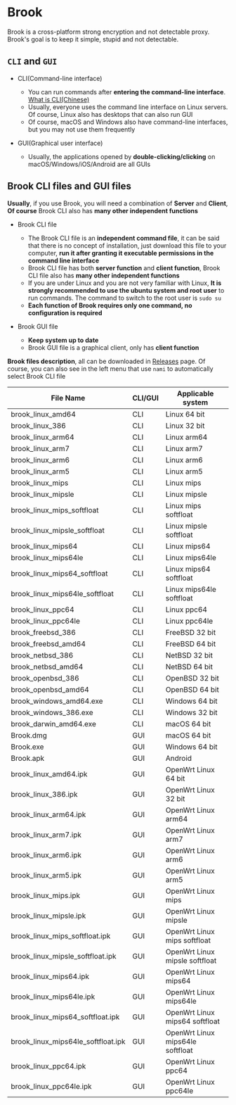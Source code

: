 # Brook

Brook is a cross-platform strong encryption and not detectable proxy.<br/>
Brook's goal is to keep it simple, stupid and not detectable.

## `CLI` and `GUI`

-   CLI(Command-line interface)

    -   You can run commands after **entering the command-line interface**. [What is CLI(Chinese)](https://talks.txthinking.com/)
    -   Usually, everyone uses the command line interface on Linux servers. Of course, Linux also has desktops that can also run GUI
    -   Of course, macOS and Windows also have command-line interfaces, but you may not use them frequently

-   GUI(Graphical user interface)

    -   Usually, the applications opened by **double-clicking/clicking** on macOS/Windows/iOS/Android are all GUIs

## Brook CLI files and GUI files

**Usually**, if you use Brook, you will need a combination of **Server** and **Client**, **Of course** Brook CLI also has **many other independent functions**

-   Brook CLI file

    -   The Brook CLI file is an **independent command file**, it can be said that there is no concept of installation, just download this file to your computer, **run it after granting it executable permissions in the command line interface**
    -   Brook CLI file has both **server function** and **client function**, Brook CLI file also has **many other independent functions**
    -   If you are under Linux and you are not very familiar with Linux, **It is strongly recommended to use the ubuntu system and root user** to run commands. The command to switch to the root user is `sudo su`
    -   **Each function of Brook requires only one command, no configuration is required**

-   Brook GUI file

    -   **Keep system up to date**
    -   Brook GUI file is a graphical client, only has **client function**

**Brook files description**, all can be downloaded in [Releases](https://github.com/txthinking/brook/releases) page. Of course, you can also see in the left menu that use `nami` to automatically select Brook CLI file

| File Name                          | CLI/GUI | Applicable system                |
| ---------------------------------- | ------- | -------------------------------- |
| brook_linux_amd64                  | CLI     | Linux 64 bit                     |
| brook_linux_386                    | CLI     | Linux 32 bit                     |
| brook_linux_arm64                  | CLI     | Linux arm64                      |
| brook_linux_arm7                   | CLI     | Linux arm7                       |
| brook_linux_arm6                   | CLI     | Linux arm6                       |
| brook_linux_arm5                   | CLI     | Linux arm5                       |
| brook_linux_mips                   | CLI     | Linux mips                       |
| brook_linux_mipsle                 | CLI     | Linux mipsle                     |
| brook_linux_mips_softfloat         | CLI     | Linux mips softfloat             |
| brook_linux_mipsle_softfloat       | CLI     | Linux mipsle softfloat           |
| brook_linux_mips64                 | CLI     | Linux mips64                     |
| brook_linux_mips64le               | CLI     | Linux mips64le                   |
| brook_linux_mips64_softfloat       | CLI     | Linux mips64 softfloat           |
| brook_linux_mips64le_softfloat     | CLI     | Linux mips64le softfloat         |
| brook_linux_ppc64                  | CLI     | Linux ppc64                      |
| brook_linux_ppc64le                | CLI     | Linux ppc64le                    |
| brook_freebsd_386                  | CLI     | FreeBSD 32 bit                   |
| brook_freebsd_amd64                | CLI     | FreeBSD 64 bit                   |
| brook_netbsd_386                   | CLI     | NetBSD 32 bit                    |
| brook_netbsd_amd64                 | CLI     | NetBSD 64 bit                    |
| brook_openbsd_386                  | CLI     | OpenBSD 32 bit                   |
| brook_openbsd_amd64                | CLI     | OpenBSD 64 bit                   |
| brook_windows_amd64.exe            | CLI     | Windows 64 bit                   |
| brook_windows_386.exe              | CLI     | Windows 32 bit                   |
| brook_darwin_amd64.exe             | CLI     | macOS 64 bit                     |
| Brook.dmg                          | GUI     | macOS 64 bit                     |
| Brook.exe                          | GUI     | Windows 64 bit                   |
| Brook.apk                          | GUI     | Android                          |
| brook_linux_amd64.ipk              | GUI     | OpenWrt Linux 64 bit             |
| brook_linux_386.ipk                | GUI     | OpenWrt Linux 32 bit             |
| brook_linux_arm64.ipk              | GUI     | OpenWrt Linux arm64              |
| brook_linux_arm7.ipk               | GUI     | OpenWrt Linux arm7               |
| brook_linux_arm6.ipk               | GUI     | OpenWrt Linux arm6               |
| brook_linux_arm5.ipk               | GUI     | OpenWrt Linux arm5               |
| brook_linux_mips.ipk               | GUI     | OpenWrt Linux mips               |
| brook_linux_mipsle.ipk             | GUI     | OpenWrt Linux mipsle             |
| brook_linux_mips_softfloat.ipk     | GUI     | OpenWrt Linux mips softfloat     |
| brook_linux_mipsle_softfloat.ipk   | GUI     | OpenWrt Linux mipsle softfloat   |
| brook_linux_mips64.ipk             | GUI     | OpenWrt Linux mips64             |
| brook_linux_mips64le.ipk           | GUI     | OpenWrt Linux mips64le           |
| brook_linux_mips64_softfloat.ipk   | GUI     | OpenWrt Linux mips64 softfloat   |
| brook_linux_mips64le_softfloat.ipk | GUI     | OpenWrt Linux mips64le softfloat |
| brook_linux_ppc64.ipk              | GUI     | OpenWrt Linux ppc64              |
| brook_linux_ppc64le.ipk            | GUI     | OpenWrt Linux ppc64le            |
